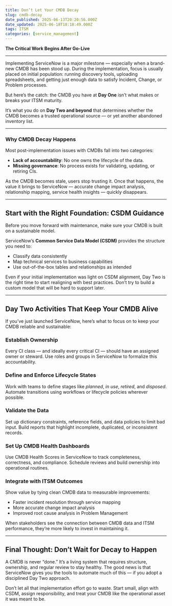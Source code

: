 ```yaml
---
title: Don’t Let Your CMDB Decay
slug: cmdb-decay
date_published: 2025-06-13T20:20:56.000Z
date_updated: 2025-06-18T18:18:49.000Z
tags: ITSM
categories: [service_management]
---
```


**The Critical Work Begins After Go-Live**

---

Implementing ServiceNow is a major milestone — especially when a brand-new CMDB has been stood up. During the implementation, focus is usually placed on initial population: running discovery tools, uploading spreadsheets, and getting just enough data to satisfy Incident, Change, or Problem processes.

But here’s the catch: the CMDB you have at **Day One** isn’t what makes or breaks your ITSM maturity.

It’s what you do on **Day Two and beyond** that determines whether the CMDB becomes a trusted operational source — or yet another abandoned inventory list.

---

### **Why CMDB Decay Happens**

Most post-implementation issues with CMDBs fall into two categories:

- **Lack of accountability**: No one owns the lifecycle of the data.
- **Missing governance**: No process exists for validating, updating, or retiring CIs.

As the CMDB becomes stale, users stop trusting it. Once that happens, the value it brings to ServiceNow — accurate change impact analysis, relationship mapping, service health insights — quickly disappears.

---

## **Start with the Right Foundation: CSDM Guidance**

Before you move forward with maintenance, make sure your CMDB is built on a sustainable model.

ServiceNow’s **Common Service Data Model (CSDM)** provides the structure you need to:

- Classify data consistently
- Map technical services to business capabilities
- Use out-of-the-box tables and relationships as intended

Even if your initial implementation was light on CSDM alignment, Day Two is the right time to start realigning with best practices. Don’t try to build a custom model that will be hard to support later.

---

## **Day Two Activities That Keep Your CMDB Alive**

If you’ve just launched ServiceNow, here’s what to focus on to keep your CMDB reliable and sustainable:

### **Establish Ownership**

Every CI class — and ideally every critical CI — should have an assigned owner or steward. Use roles and groups in ServiceNow to formalize this accountability.

### **Define and Enforce Lifecycle States**

Work with teams to define stages like *planned*, *in use*, *retired*, and *disposed*. Automate transitions using workflows or lifecycle policies wherever possible.

### **Validate the Data**

Set up dictionary constraints, reference fields, and data policies to limit bad input. Build reports that highlight incomplete, duplicated, or inconsistent records.

### **Set Up CMDB Health Dashboards**

Use CMDB Health Scores in ServiceNow to track completeness, correctness, and compliance. Schedule reviews and build ownership into operational routines.

### **Integrate with ITSM Outcomes**

Show value by tying clean CMDB data to measurable improvements:

- Faster incident resolution through service mapping
- More accurate change impact analysis
- Improved root cause analysis in Problem Management

When stakeholders see the connection between CMDB data and ITSM performance, they’re more likely to invest in maintaining it.

---

## **Final Thought: Don’t Wait for Decay to Happen**

A CMDB is never “done.” It’s a living system that requires structure, ownership, and regular review to stay healthy. The good news is that ServiceNow gives you the tools to automate much of this — if you adopt a disciplined Day Two approach.

Don’t let all that implementation effort go to waste. Start small, align with CSDM, assign responsibility, and treat your CMDB like the operational asset it was meant to be.
